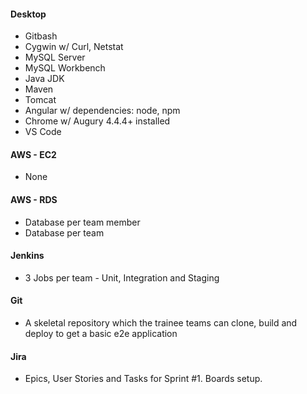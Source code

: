 #### Desktop

  * Gitbash
  * Cygwin w/ Curl, Netstat
  * MySQL Server
  * MySQL Workbench
  * Java JDK
  * Maven
  * Tomcat
  * Angular w/ dependencies: node, npm
  * Chrome w/ Augury 4.4.4+ installed
  * VS Code

#### AWS - EC2

  * None

#### AWS - RDS

  * Database per team member
  * Database per team

#### Jenkins

  * 3 Jobs per team - Unit, Integration and Staging

#### Git

  * A skeletal repository which the trainee teams can clone, build and deploy to get a basic e2e application

#### Jira

  * Epics, User Stories and Tasks for Sprint #1. Boards setup.
